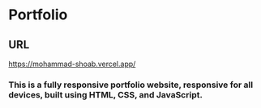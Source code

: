 # Portfolio
## URL

https://mohammad-shoab.vercel.app/

### This is a fully responsive portfolio website, responsive for all devices, built using HTML, CSS, and JavaScript.


